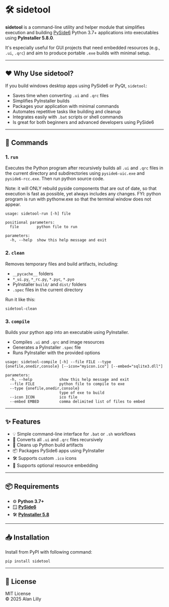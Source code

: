 # 🛠️ sidetool

**sidetool** is a command-line utility and helper module that simplifies execution and building [PySide6](https://doc.qt.io/qtforpython/) Python 3.7+ applications into executables using **PyInstaller 5.8.0**.

It's especially useful for GUI projects that need embedded resources (e.g., `.ui`, `.qrc`) and aim to produce portable `.exe` builds with minimal setup.

---

## ❤️ Why Use sidetool?

If you build windows desktop apps using PySide6 or PyQt, `sidetool`:

- Saves time when converting `.ui` and `.qrc` files
- Simplifies PyInstaller builds
- Packages your application with minimal commands
- Automates repetitive tasks like building and cleanup
- Integrates easily with `.bat` scripts or shell commands
- Is great for both beginners and advanced developers using PySide6

---

## 🔧 Commands

### 1. `run`

Executes the Python program after recursively builds all `.ui` and `.qrc` files in the current directory and subdirectories using `pyside6-uic.exe` and `pyside6-rcc.exe`.  Then run python source code.

Note: it will ONLY rebuild pyside components that are out of date, so that execution is fast as possible, yet always includes any changes.
FYI: python program is run with pythonw.exe so that the terminal window does not appear.

```cli
usage: sidetool-run [-h] file

positional parameters:
  file        python file to run

parameters:
  -h, --help  show this help message and exit
```

### 2. `clean`

Removes temporary files and build artifacts, including:

- `__pycache__` folders  
- `*_ui.py`, `*_rc.py`, `*.pyc`, `*.pyo`  
- PyInstaller `build/` and `dist/` folders  
- `.spec` files in the current directory

Run it like this:

```cli
sidetool-clean
```

### 3. `compile`

Builds your python app into an executable using PyInstaller.

- Compiles `.ui` and `.qrc` and image resources  
- Generates a PyInstaller `.spec` file  
- Runs PyInstaller with the provided options

```cli
usage: sidetool-compile [-h] --file FILE --type {onefile,onedir,console} [--icon="myicon.ico"] [--embed="sqlite3.dll"]

parameters:
  -h, --help            show this help message and exit
  --file FILE           python file to compile to exe
  --type {onefile,onedir,console}
                        type of exe to build
  --icon ICON           ico file
  --embed EMBED         comma delimited list of files to embed
```

---

## ✨ Features

- 💡 Simple command-line interface for `.bat` or `.sh` workflows 
- 🔄 Converts all `.ui` and `.qrc` files recursively
- 🧹 Cleans up Python build artifacts
- 📦 Packages PySide6 apps using PyInstaller 
- 🛠️ Supports custom `.ico` icons  
- 📎 Supports optional resource embedding

---

## 📦 Requirements

- ⚙️ **Python 3.7+**
- 🪟 [**PySide6**](https://pypi.org/project/PySide6/)
- 🛠️ [**PyInstaller 5.8**](https://pypi.org/project/pyinstaller/)

---

## 📥 Installation

Install from PyPI with following command:

```cli
pip install sidetool
```

---

## 📝 License

MIT License  
© 2025 Alan Lilly  
